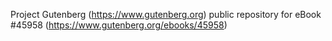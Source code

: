 Project Gutenberg (https://www.gutenberg.org) public repository for eBook #45958 (https://www.gutenberg.org/ebooks/45958)
